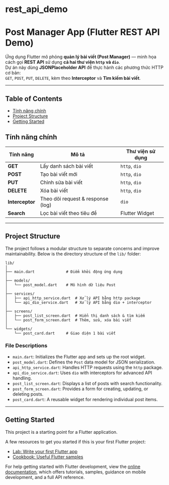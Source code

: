 # rest_api_demo
# Post Manager App (Flutter REST API Demo)

Ứng dụng Flutter mô phỏng **quản lý bài viết (Post Manager)** — minh họa cách gọi **REST API** sử dụng **cả hai thư viện `http` và `dio`**.  
Dự án này dùng **JSONPlaceholder API** để thực hành các phương thức HTTP cơ bản:  
`GET`, `POST`, `PUT`, `DELETE`, kèm theo **Interceptor** và **Tìm kiếm bài viết**.

---

## Table of Contents
- [Tính năng chính](#tính-năng-chính)
- [Project Structure](#project-structure)
- [Getting Started](#getting-started)

## Tính năng chính

| Tính năng | Mô tả | Thư viện sử dụng |
|------------|--------|------------------|
| **GET** | Lấy danh sách bài viết | `http`, `dio` |
| **POST** | Tạo bài viết mới | `http`, `dio` |
| **PUT** | Chỉnh sửa bài viết | `http`, `dio` |
| **DELETE** | Xóa bài viết | `http`, `dio` |
| **Interceptor** | Theo dõi request & response (log) | `dio` |
| **Search** | Lọc bài viết theo tiêu đề | Flutter Widget |

---

## Project Structure

The project follows a modular structure to separate concerns and improve maintainability. Below is the directory structure of the `lib/` folder:
```
lib/
│
├── main.dart              # Điểm khởi động ứng dụng
│
├── models/
│   └── post_model.dart    # Mô hình dữ liệu Post
│
├── services/
│   ├── api_http_service.dart  # Xử lý API bằng http package
│   └── api_dio_service.dart   # Xử lý API bằng dio + interceptor
│
├── screens/
│   ├── post_list_screen.dart  # Hiển thị danh sách & tìm kiếm
│   └── post_form_screen.dart  # Thêm, sửa, xóa bài viết
│
└── widgets/
    └── post_card.dart     # Giao diện 1 bài viết 
```
### File Descriptions
- `main.dart`: Initializes the Flutter app and sets up the root widget.
- `post_model.dart`: Defines the `Post` data model for JSON serialization.
- `api_http_service.dart`: Handles HTTP requests using the `http` package.
- `api_dio_service.dart`: Uses `dio` with interceptors for advanced API handling.
- `post_list_screen.dart`: Displays a list of posts with search functionality.
- `post_form_screen.dart`: Provides a form for creating, updating, or deleting posts.
- `post_card.dart`: A reusable widget for rendering individual post items.

---

## Getting Started

This project is a starting point for a Flutter application.

A few resources to get you started if this is your first Flutter project:

- [Lab: Write your first Flutter app](https://docs.flutter.dev/get-started/codelab)
- [Cookbook: Useful Flutter samples](https://docs.flutter.dev/cookbook)

For help getting started with Flutter development, view the
[online documentation](https://docs.flutter.dev/), which offers tutorials,
samples, guidance on mobile development, and a full API reference.

